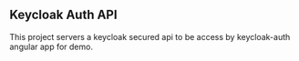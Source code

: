 Keycloak Auth API
---
This project servers a keycloak secured api to be access by keycloak-auth angular app for demo.

